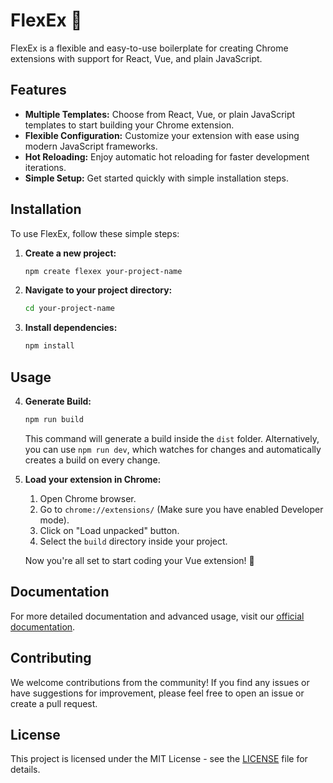# FlexEx 🚀

FlexEx is a flexible and easy-to-use boilerplate for creating Chrome extensions with support for React, Vue, and plain JavaScript.

## Features

- **Multiple Templates:** Choose from React, Vue, or plain JavaScript templates to start building your Chrome extension.
- **Flexible Configuration:** Customize your extension with ease using modern JavaScript frameworks.
- **Hot Reloading:** Enjoy automatic hot reloading for faster development iterations.
- **Simple Setup:** Get started quickly with simple installation steps.

## Installation

To use FlexEx, follow these simple steps:

1. **Create a new project:**
   ```bash
   npm create flexex your-project-name
   ```

2. **Navigate to your project directory:**
   ```bash
   cd your-project-name
   ```

3. **Install dependencies:**
   ```bash
   npm install
   ```

## Usage

4. **Generate Build:**
   ```bash
   npm run build
   ```
   This command will generate a build inside the `dist` folder. Alternatively, you can use `npm run dev`, which watches for changes and automatically creates a build on every change.

5. **Load your extension in Chrome:**
   1. Open Chrome browser.
   2. Go to `chrome://extensions/` (Make sure you have enabled Developer mode).
   3. Click on "Load unpacked" button.
   4. Select the `build` directory inside your project.

   Now you're all set to start coding your Vue extension! 🎉

## Documentation

For more detailed documentation and advanced usage, visit our [official documentation](https://github.com/yakii09/FlrxEx/docs).

## Contributing

We welcome contributions from the community! If you find any issues or have suggestions for improvement, please feel free to open an issue or create a pull request.

## License

This project is licensed under the MIT License - see the [LICENSE](LICENSE) file for details.
